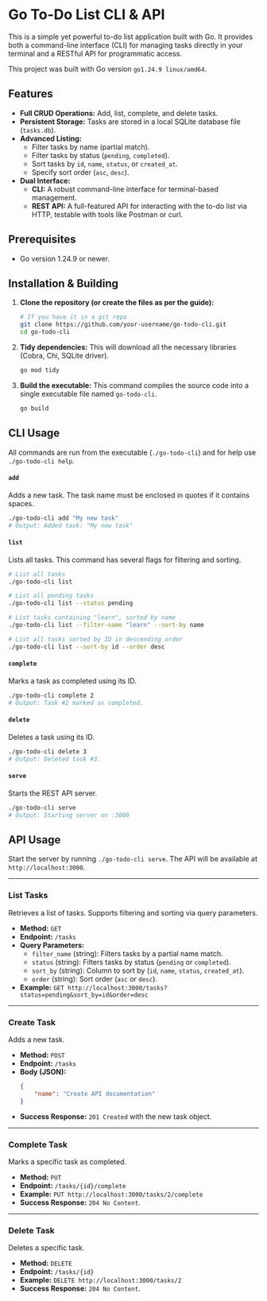 # Go To-Do List CLI & API

This is a simple yet powerful to-do list application built with Go. It provides both a command-line interface (CLI) for managing tasks directly in your terminal and a RESTful API for programmatic access.

This project was built with Go version `go1.24.9 linux/amd64`.

## Features

*   **Full CRUD Operations:** Add, list, complete, and delete tasks.
*   **Persistent Storage:** Tasks are stored in a local SQLite database file (`tasks.db`).
*   **Advanced Listing:**
    *   Filter tasks by name (partial match).
    *   Filter tasks by status (`pending`, `completed`).
    *   Sort tasks by `id`, `name`, `status`, or `created_at`.
    *   Specify sort order (`asc`, `desc`).
*   **Dual Interface:**
    *   **CLI:** A robust command-line interface for terminal-based management.
    *   **REST API:** A full-featured API for interacting with the to-do list via HTTP, testable with tools like Postman or curl.

## Prerequisites

*   Go version 1.24.9 or newer.

## Installation & Building

1.  **Clone the repository (or create the files as per the guide):**
    ```bash
    # If you have it in a git repo
    git clone https://github.com/your-username/go-todo-cli.git
    cd go-todo-cli
    ```

2.  **Tidy dependencies:**
    This will download all the necessary libraries (Cobra, Chi, SQLite driver).
    ```bash
    go mod tidy
    ```

3.  **Build the executable:**
    This command compiles the source code into a single executable file named `go-todo-cli`.
    ```bash
    go build
    ```

## CLI Usage

All commands are run from the executable (`./go-todo-cli`) and for help use `./go-todo-cli help`.

#### `add`
Adds a new task. The task name must be enclosed in quotes if it contains spaces.

```bash
./go-todo-cli add "My new task"
# Output: Added task: "My new task"
```

#### `list`
Lists all tasks. This command has several flags for filtering and sorting.

```bash
# List all tasks
./go-todo-cli list

# List all pending tasks
./go-todo-cli list --status pending

# List tasks containing "learn", sorted by name
./go-todo-cli list --filter-name "learn" --sort-by name

# List all tasks sorted by ID in descending order
./go-todo-cli list --sort-by id --order desc
```

#### `complete`
Marks a task as completed using its ID.

```bash
./go-todo-cli complete 2
# Output: Task #2 marked as completed.
```

#### `delete`
Deletes a task using its ID.

```bash
./go-todo-cli delete 3
# Output: Deleted task #3.
```

#### `serve`
Starts the REST API server.

```bash
./go-todo-cli serve
# Output: Starting server on :3000
```

## API Usage

Start the server by running `./go-todo-cli serve`. The API will be available at `http://localhost:3000`.

---

### List Tasks
Retrieves a list of tasks. Supports filtering and sorting via query parameters.

*   **Method:** `GET`
*   **Endpoint:** `/tasks`
*   **Query Parameters:**
    *   `filter_name` (string): Filters tasks by a partial name match.
    *   `status` (string): Filters tasks by status (`pending` or `completed`).
    *   `sort_by` (string): Column to sort by (`id`, `name`, `status`, `created_at`).
    *   `order` (string): Sort order (`asc` or `desc`).
*   **Example:** `GET http://localhost:3000/tasks?status=pending&sort_by=id&order=desc`

---

### Create Task
Adds a new task.

*   **Method:** `POST`
*   **Endpoint:** `/tasks`
*   **Body (JSON):**
    ```json
    {
        "name": "Create API documentation"
    }
    ```
*   **Success Response:** `201 Created` with the new task object.

---

### Complete Task
Marks a specific task as completed.

*   **Method:** `PUT`
*   **Endpoint:** `/tasks/{id}/complete`
*   **Example:** `PUT http://localhost:3000/tasks/2/complete`
*   **Success Response:** `204 No Content`.

---

### Delete Task
Deletes a specific task.

*   **Method:** `DELETE`
*   **Endpoint:** `/tasks/{id}`
*   **Example:** `DELETE http://localhost:3000/tasks/2`
*   **Success Response:** `204 No Content`.